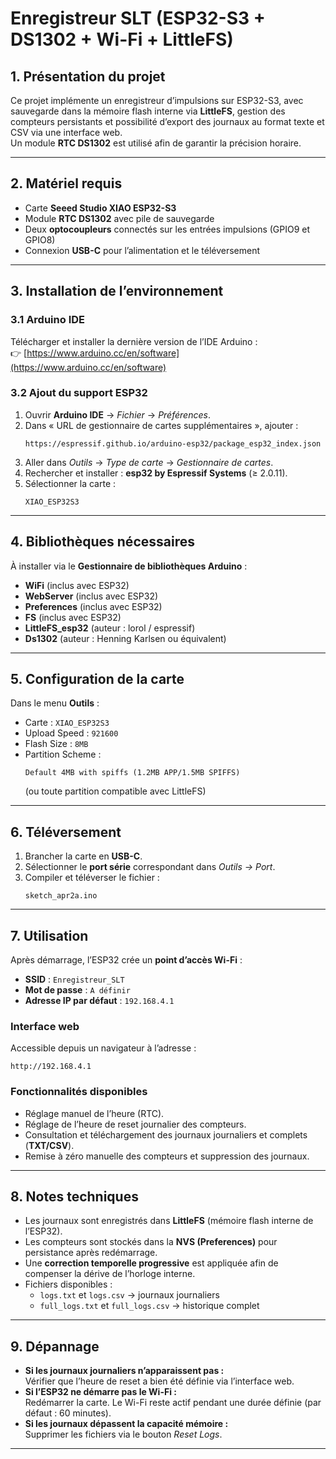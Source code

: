 # Enregistreur SLT (ESP32-S3 + DS1302 + Wi-Fi + LittleFS)

## 1. Présentation du projet
Ce projet implémente un enregistreur d’impulsions sur ESP32-S3, avec sauvegarde dans la mémoire flash interne via **LittleFS**, gestion des compteurs persistants et possibilité d’export des journaux au format texte et CSV via une interface web.  
Un module **RTC DS1302** est utilisé afin de garantir la précision horaire.

---

## 2. Matériel requis
- Carte **Seeed Studio XIAO ESP32-S3**  
- Module **RTC DS1302** avec pile de sauvegarde  
- Deux **optocoupleurs** connectés sur les entrées impulsions (GPIO9 et GPIO8)  
- Connexion **USB-C** pour l’alimentation et le téléversement  

---

## 3. Installation de l’environnement

### 3.1 Arduino IDE
Télécharger et installer la dernière version de l’IDE Arduino :  
👉 [https://www.arduino.cc/en/software](https://www.arduino.cc/en/software)

### 3.2 Ajout du support ESP32
1. Ouvrir **Arduino IDE** → *Fichier* → *Préférences*.  
2. Dans « URL de gestionnaire de cartes supplémentaires », ajouter :  
   ```
   https://espressif.github.io/arduino-esp32/package_esp32_index.json
   ```
3. Aller dans *Outils* → *Type de carte* → *Gestionnaire de cartes*.  
4. Rechercher et installer : **esp32 by Espressif Systems** (≥ 2.0.11).  
5. Sélectionner la carte :  
   ```
   XIAO_ESP32S3
   ```

---

## 4. Bibliothèques nécessaires
À installer via le **Gestionnaire de bibliothèques Arduino** :

- **WiFi** (inclus avec ESP32)  
- **WebServer** (inclus avec ESP32)  
- **Preferences** (inclus avec ESP32)  
- **FS** (inclus avec ESP32)  
- **LittleFS_esp32** (auteur : lorol / espressif)  
- **Ds1302** (auteur : Henning Karlsen ou équivalent)  

---

## 5. Configuration de la carte
Dans le menu **Outils** :

- Carte : `XIAO_ESP32S3`  
- Upload Speed : `921600`  
- Flash Size : `8MB`  
- Partition Scheme :  
  ```
  Default 4MB with spiffs (1.2MB APP/1.5MB SPIFFS)
  ```
  (ou toute partition compatible avec LittleFS)  

---

## 6. Téléversement
1. Brancher la carte en **USB-C**.  
2. Sélectionner le **port série** correspondant dans *Outils → Port*.  
3. Compiler et téléverser le fichier :  
   ```
   sketch_apr2a.ino
   ```

---

## 7. Utilisation
Après démarrage, l’ESP32 crée un **point d’accès Wi-Fi** :

- **SSID** : `Enregistreur_SLT`  
- **Mot de passe** : `A définir`  
- **Adresse IP par défaut** : `192.168.4.1`  

### Interface web
Accessible depuis un navigateur à l’adresse :  
```
http://192.168.4.1
```

### Fonctionnalités disponibles
- Réglage manuel de l’heure (RTC).  
- Réglage de l’heure de reset journalier des compteurs.  
- Consultation et téléchargement des journaux journaliers et complets (**TXT/CSV**).  
- Remise à zéro manuelle des compteurs et suppression des journaux.  

---

## 8. Notes techniques
- Les journaux sont enregistrés dans **LittleFS** (mémoire flash interne de l’ESP32).  
- Les compteurs sont stockés dans la **NVS (Preferences)** pour persistance après redémarrage.  
- Une **correction temporelle progressive** est appliquée afin de compenser la dérive de l’horloge interne.  
- Fichiers disponibles :  
  - `logs.txt` et `logs.csv` → journaux journaliers  
  - `full_logs.txt` et `full_logs.csv` → historique complet  

---

## 9. Dépannage
- **Si les journaux journaliers n’apparaissent pas :**  
  Vérifier que l’heure de reset a bien été définie via l’interface web.  
- **Si l’ESP32 ne démarre pas le Wi-Fi :**  
  Redémarrer la carte. Le Wi-Fi reste actif pendant une durée définie (par défaut : 60 minutes).  
- **Si les journaux dépassent la capacité mémoire :**  
  Supprimer les fichiers via le bouton *Reset Logs*.  

---
